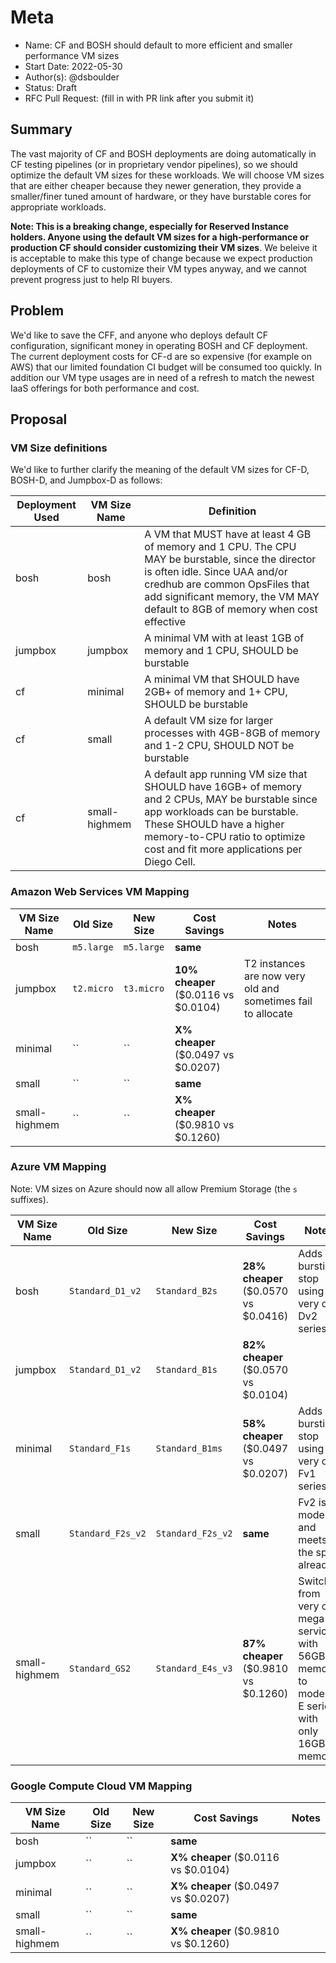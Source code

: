 # Meta
[meta]: #meta
- Name: CF and BOSH should default to more efficient and smaller performance VM sizes
- Start Date: 2022-05-30
- Author(s): @dsboulder
- Status: Draft
- RFC Pull Request: (fill in with PR link after you submit it)


## Summary

The vast majority of CF and BOSH deployments are doing automatically in CF testing pipelines (or in proprietary vendor pipelines), 
so we should optimize the default VM sizes for these workloads. We will choose VM sizes that are either cheaper because they newer generation, 
they provide a smaller/finer tuned amount of hardware, or they have burstable cores for appropriate workloads. 

**Note: This is a breaking change, especially for Reserved Instance holders. Anyone using the default VM sizes for a high-performance or production CF should consider customizing their VM sizes**. We beleive it is acceptable to make this type of change because we expect production deployments of CF to customize their VM types anyway, and we cannot prevent progress just to help RI buyers.

## Problem

We'd like to save the CFF, and anyone who deploys default CF configuration, significant money in operating BOSH and CF deployment. 
The current deployment costs for CF-d are so expensive (for example on AWS) that our limited foundation CI budget will be consumed too quickly. 
In addition our VM type usages are in need of a  refresh to match the newest IaaS offerings for both performance and cost.

## Proposal

### VM Size definitions
We'd like to further clarify the meaning of the default VM sizes for CF-D, BOSH-D, and Jumpbox-D as follows:

| Deployment Used | VM Size Name | Definition |
| --- | --- | --- |
| bosh | bosh | A VM that MUST have at least 4 GB of memory and 1 CPU. The CPU MAY be burstable, since the director is often idle. Since UAA and/or credhub are common OpsFiles that add significant memory, the VM MAY default to 8GB of memory when cost effective |
| jumpbox | jumpbox | A minimal VM with at least 1GB of memory and 1 CPU, SHOULD be burstable |
| cf | minimal | A minimal VM that SHOULD have 2GB+ of memory and 1+ CPU, SHOULD be burstable |
| cf | small | A default VM size for larger processes with 4GB-8GB of memory and 1-2 CPU, SHOULD NOT be burstable |
| cf | small-highmem | A default app running VM size that SHOULD have 16GB+ of memory and 2 CPUs, MAY be burstable since app workloads can be burstable. These SHOULD have a higher memory-to-CPU ratio to optimize cost and fit more applications per Diego Cell. |

### Amazon Web Services VM Mapping

| VM Size Name | Old Size | New Size | Cost Savings | Notes |
| --- | --- | --- | --- | --- |
| bosh | `m5.large` | `m5.large` | **same** |  |
| jumpbox | `t2.micro` | `t3.micro` | **10% cheaper** ($0.0116 vs $0.0104) | T2 instances are now very old and sometimes fail to allocate |
| minimal | `` | `` | **X% cheaper** ($0.0497 vs $0.0207) |  |
| small | `` | `` | **same**  |  |
| small-highmem | `` | `` | **X% cheaper** ($0.9810 vs $0.1260) | |


### Azure VM Mapping
Note: VM sizes on Azure should now all allow Premium Storage (the `s` suffixes).

| VM Size Name | Old Size | New Size | Cost Savings | Notes |
| --- | --- | --- | --- | --- |
| bosh | `Standard_D1_v2` | `Standard_B2s` | **28% cheaper** ($0.0570 vs $0.0416) | Adds bursting, stop using very old Dv2 series |
| jumpbox | `Standard_D1_v2` | `Standard_B1s` | **82% cheaper** ($0.0570 vs $0.0104) |  |
| minimal | `Standard_F1s` | `Standard_B1ms` | **58% cheaper** ($0.0497 vs $0.0207) | Adds bursting, stop using very old Fv1 series |
| small | `Standard_F2s_v2` | `Standard_F2s_v2` | **same**  | Fv2 is modern and meets the spec already |
| small-highmem | `Standard_GS2` | `Standard_E4s_v3` | **87% cheaper** ($0.9810 vs $0.1260) | Switch from very old mega G service with 56GB of memory to modern E series with only 16GB of memory. |

### Google Compute Cloud VM Mapping

| VM Size Name | Old Size | New Size | Cost Savings | Notes |
| --- | --- | --- | --- | --- |
| bosh | `` | `` | **same** |  |
| jumpbox | `` | `` | **X% cheaper** ($0.0116 vs $0.0104) | |
| minimal | `` | `` | **X% cheaper** ($0.0497 vs $0.0207) |  |
| small | `` | `` | **same**  |  |
| small-highmem | `` | `` | **X% cheaper** ($0.9810 vs $0.1260) | |

